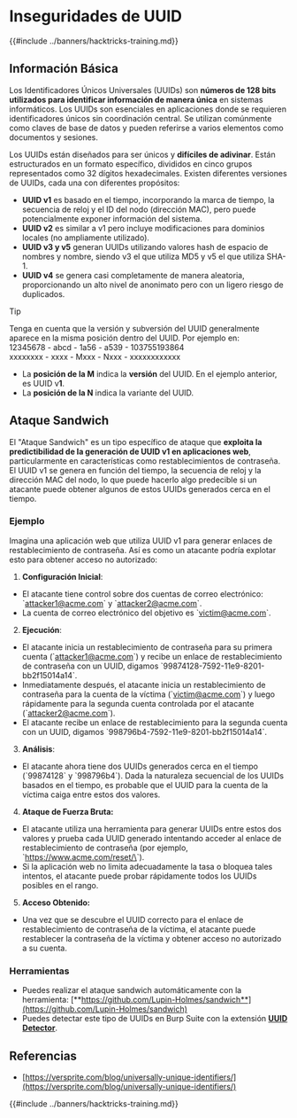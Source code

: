 # Inseguridades de UUID

{{#include ../banners/hacktricks-training.md}}

## Información Básica

Los Identificadores Únicos Universales (UUIDs) son **números de 128 bits utilizados para identificar información de manera única** en sistemas informáticos. Los UUIDs son esenciales en aplicaciones donde se requieren identificadores únicos sin coordinación central. Se utilizan comúnmente como claves de base de datos y pueden referirse a varios elementos como documentos y sesiones.

Los UUIDs están diseñados para ser únicos y **difíciles de adivinar**. Están estructurados en un formato específico, divididos en cinco grupos representados como 32 dígitos hexadecimales. Existen diferentes versiones de UUIDs, cada una con diferentes propósitos:

- **UUID v1** es basado en el tiempo, incorporando la marca de tiempo, la secuencia de reloj y el ID del nodo (dirección MAC), pero puede potencialmente exponer información del sistema.
- **UUID v2** es similar a v1 pero incluye modificaciones para dominios locales (no ampliamente utilizado).
- **UUID v3 y v5** generan UUIDs utilizando valores hash de espacio de nombres y nombre, siendo v3 el que utiliza MD5 y v5 el que utiliza SHA-1.
- **UUID v4** se genera casi completamente de manera aleatoria, proporcionando un alto nivel de anonimato pero con un ligero riesgo de duplicados.

> [!TIP]
> Tenga en cuenta que la versión y subversión del UUID generalmente aparece en la misma posición dentro del UUID. Por ejemplo en:\
> 12345678 - abcd - 1a56 - a539 - 103755193864\
> xxxxxxxx - xxxx - Mxxx - Nxxx - xxxxxxxxxxxx
>
> - La **posición de la M** indica la **versión** del UUID. En el ejemplo anterior, es UUID v**1**.
> - La **posición de la N** indica la variante del UUID.

## Ataque Sandwich

El "Ataque Sandwich" es un tipo específico de ataque que **exploita la predictibilidad de la generación de UUID v1 en aplicaciones web**, particularmente en características como restablecimientos de contraseña. El UUID v1 se genera en función del tiempo, la secuencia de reloj y la dirección MAC del nodo, lo que puede hacerlo algo predecible si un atacante puede obtener algunos de estos UUIDs generados cerca en el tiempo.

### Ejemplo

Imagina una aplicación web que utiliza UUID v1 para generar enlaces de restablecimiento de contraseña. Así es como un atacante podría explotar esto para obtener acceso no autorizado:

1. **Configuración Inicial**:

- El atacante tiene control sobre dos cuentas de correo electrónico: \`attacker1@acme.com\` y \`attacker2@acme.com\`.
- La cuenta de correo electrónico del objetivo es \`victim@acme.com\`.

2. **Ejecución**:

- El atacante inicia un restablecimiento de contraseña para su primera cuenta (\`attacker1@acme.com\`) y recibe un enlace de restablecimiento de contraseña con un UUID, digamos \`99874128-7592-11e9-8201-bb2f15014a14\`.
- Inmediatamente después, el atacante inicia un restablecimiento de contraseña para la cuenta de la víctima (\`victim@acme.com\`) y luego rápidamente para la segunda cuenta controlada por el atacante (\`attacker2@acme.com\`).
- El atacante recibe un enlace de restablecimiento para la segunda cuenta con un UUID, digamos \`998796b4-7592-11e9-8201-bb2f15014a14\`.

3. **Análisis**:

- El atacante ahora tiene dos UUIDs generados cerca en el tiempo (\`99874128\` y \`998796b4\`). Dada la naturaleza secuencial de los UUIDs basados en el tiempo, es probable que el UUID para la cuenta de la víctima caiga entre estos dos valores.

4. **Ataque de Fuerza Bruta:**

- El atacante utiliza una herramienta para generar UUIDs entre estos dos valores y prueba cada UUID generado intentando acceder al enlace de restablecimiento de contraseña (por ejemplo, \`https://www.acme.com/reset/\<generated-UUID>\`).
- Si la aplicación web no limita adecuadamente la tasa o bloquea tales intentos, el atacante puede probar rápidamente todos los UUIDs posibles en el rango.

5. **Acceso Obtenido:**

- Una vez que se descubre el UUID correcto para el enlace de restablecimiento de contraseña de la víctima, el atacante puede restablecer la contraseña de la víctima y obtener acceso no autorizado a su cuenta.

### Herramientas

- Puedes realizar el ataque sandwich automáticamente con la herramienta: [**https://github.com/Lupin-Holmes/sandwich**](https://github.com/Lupin-Holmes/sandwich)
- Puedes detectar este tipo de UUIDs en Burp Suite con la extensión [**UUID Detector**](https://portswigger.net/bappstore/65f32f209a72480ea5f1a0dac4f38248).

## Referencias

- [https://versprite.com/blog/universally-unique-identifiers/](https://versprite.com/blog/universally-unique-identifiers/)

{{#include ../banners/hacktricks-training.md}}
